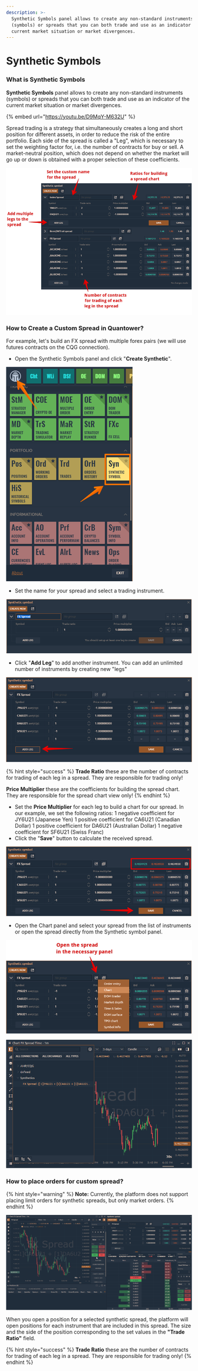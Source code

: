 ```yaml
---
description: >-
  Synthetic Symbols panel allows to create any non-standard instruments
  (symbols) or spreads that you can both trade and use as an indicator of the
  current market situation or market divergences.
---
```


# Synthetic Symbols

### What is Synthetic Symbols

**Synthetic Symbols** panel allows to create any non-standard instruments \(symbols\) or spreads that you can both trade and use as an indicator of the current market situation or market divergences.

{% embed url="https://youtu.be/D9MqY-M632U" %}

Spread trading is a strategy that simultaneously creates a long and short position for different assets, in order to reduce the risk of the entire portfolio. Each side of the spread is called a "Leg", which is necessary to set the weighting factor for, i.e. the number of contracts for buy or sell. A market-neutral position, which does not depend on whether the market will go up or down is obtained with a proper selection of these coefficients.

![General view of Synthetic Symbols in Quantower platform](../.gitbook/assets/synthetic-symbol-2021-06-21-18.53.16.png)

### How to Create a Custom Spread in Quantower?

For example, let's build an FX spread with multiple forex pairs \(we will use futures contracts on the CQG connection\).

* Open the Synthetic Symbols panel and click "**Create Synthetic**".

![](../.gitbook/assets/image%20%28245%29.png)

* Set the name for your spread and select a trading instrument.

![](../.gitbook/assets/image%20%28259%29.png)

* Click "**Add Leg**" to add another instrument. You can add an unlimited number of instruments by creating new "legs"

![Click &quot;Add Leg&quot; to add another instrument for Synthetic symbol](../.gitbook/assets/image%20%28263%29.png)

{% hint style="success" %}
**Trade Ratio** these are the number of contracts for trading of each leg in a spread. They are responsible for trading only!

**Price Multiplier** these are the coefficients for building the spread chart. They are responsible for the spread chart view only!
{% endhint %}

* Set the **Price Multiplier** for each leg to build a chart for our spread. In our example, we set the following ratios:   1 negative coefficient for JY6U21 \(Japanese Yen\)    1 positive coefficient for CA6U21 \(Canadian Dollar\)   1 positive coefficient for DA6U21 \(Australian Dollar\)   1 negative coefficient for SF6U21 \(Swiss Franc\) 
* Click the "**Save**" button to calculate the received spread.

![](../.gitbook/assets/image%20%28261%29.png)

* Open the Chart panel and select your spread from the list of instruments or open the spread directly from the Synthetic symbol panel.

![Open the spread in the desired panel](../.gitbook/assets/image%20%28255%29.png)

![FX Spread of multiple forex pairs](../.gitbook/assets/image%20%28256%29.png)

### How to place orders for custom spread?

{% hint style="warning" %}
**Note:** Currently, the platform does not support placing limit orders for synthetic spreads, but only market orders.
{% endhint %}

![](../.gitbook/assets/synthetic-placing-orders.gif)

When you open a position for a selected synthetic spread, the platform will open positions for each instrument that are included in this spread. The size and the side of the position corresponding to the set values in the **"Trade Ratio"** field.

{% hint style="success" %}
**Trade Ratio** these are the number of contracts for trading of each leg in a spread. They are responsible for trading only!
{% endhint %}



